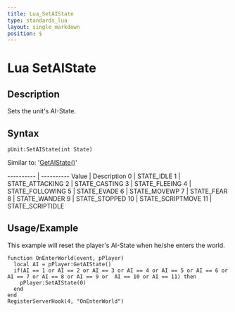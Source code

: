 ```yaml
---
title: Lua_SetAIState
type: standards_lua
layout: single_markdown
position: $
---
```


# Lua SetAIState

## Description

Sets the unit's AI-State.

## Syntax

```
pUnit:SetAIState(int State)
```

Similar to: '[GetAIState()](/Wiki/docs/standards_sctipts/methods_lua/Unit_Methods/Lua_GetAIState)'

---------- | ---------- 
Value      | Description
0          | STATE_IDLE
1          | STATE_ATTACKING
2          | STATE_CASTING
3          | STATE_FLEEING
4          | STATE_FOLLOWING
5          | STATE_EVADE
6          | STATE_MOVEWP
7          | STATE_FEAR
8          | STATE_WANDER
9          | STATE_STOPPED
10         | STATE_SCRIPTMOVE
11         | STATE_SCRIPTIDLE

## Usage/Example

This example will reset the player's AI-State when he/she enters the world.

```
function OnEnterWorld(event, pPlayer)
  local AI = pPlayer:GetAIState()
  if(AI == 1 or AI == 2 or AI == 3 or AI == 4 or AI == 5 or AI == 6 or AI == 7 or AI == 8 or AI == 9 or  AI == 10 or AI == 11) then
    pPlayer:SetAIState(0)
  end
end
RegisterServerHook(4, "OnEnterWorld")
```